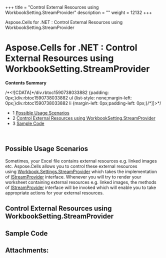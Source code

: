 +++
title = "Control External Resources using WorkbookSetting.StreamProvider" 
description = "" 
weight = 12132 
+++

Aspose.Cells for .NET : Control External Resources using WorkbookSetting.StreamProvider  

# Aspose.Cells for .NET : Control External Resources using WorkbookSetting.StreamProvider


**Contents Summary**

/\*<!\[CDATA\[\*/div.rbtoc1590738033882 {padding: 0px;}div.rbtoc1590738033882 ul {list-style: none;margin-left: 0px;}div.rbtoc1590738033882 li {margin-left: 0px;padding-left: 0px;}/\*\]\]>\*/

*   1 [Possible Usage Scenarios](#ControlExternalResourcesusingWorkbookSetting.StreamProvider-PossibleUsageScenarios)
*   2 [Control External Resources using WorkbookSetting.StreamProvider](#ControlExternalResourcesusingWorkbookSetting.StreamProvider-ControlExternalResourcesusingWorkbookSetting.StreamProvider)
*   3 [Sample Code](#ControlExternalResourcesusingWorkbookSetting.StreamProvider-SampleCode)

 

## Possible Usage Scenarios

Sometimes, your Excel file contains external resources e.g. linked images etc. Aspose.Cells allows you to control these external resources using [Workbook.Settings.StreamProvider](https://apireference.aspose.com/net/cells/aspose.cells/workbooksettings/properties/streamprovider) which takes the implementation of [IStreamProvider](https://apireference.aspose.com/net/cells/aspose.cells/istreamprovider) interface. Whenever you will try to render your worksheet containing external resources e.g. linked images, the methods of [IStreamProvider](https://apireference.aspose.com/net/cells/aspose.cells/istreamprovider) interface will be invoked which will enable you to take appropriate actions for your external resources.

## Control External Resources using WorkbookSetting.StreamProvider



## Sample Code

## Attachments:



